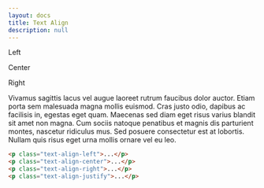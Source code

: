 ```yaml
---
layout: docs
title: Text Align
description: null
---
```


<p class="text-align-left">Left</p>
<p class="text-align-center">Center</p>
<p class="text-align-right">Right</p>
<p class="text-align-justify">Vivamus sagittis lacus vel augue laoreet rutrum faucibus dolor auctor. Etiam porta sem malesuada magna mollis euismod. Cras justo odio, dapibus ac facilisis in, egestas eget quam. Maecenas sed diam eget risus varius blandit sit amet non magna. Cum sociis natoque penatibus et magnis dis parturient montes, nascetur ridiculus mus. Sed posuere consectetur est at lobortis. Nullam quis risus eget urna mollis ornare vel eu leo.</p>

```html
<p class="text-align-left">...</p>
<p class="text-align-center">...</p>
<p class="text-align-right">...</p>
<p class="text-align-justify">...</p>
```
